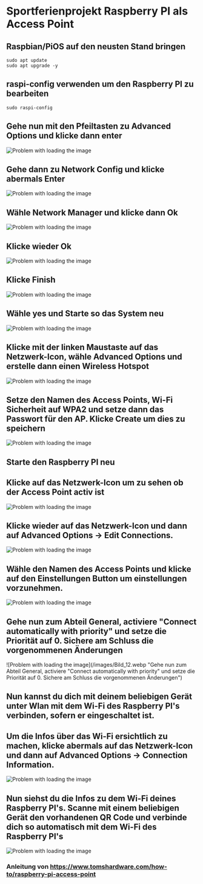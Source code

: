 # Sportferienprojekt Raspberry PI als Access Point



## Raspbian/PiOS auf den neusten Stand bringen

```
sudo apt update
sudo apt upgrade -y
```


## raspi-config verwenden um den Raspberry PI zu bearbeiten

```
sudo raspi-config

```



## Gehe nun mit den Pfeiltasten zu Advanced Options und klicke dann enter

![Problem with loading the image](/images/Bild_1.webp "Gehe nun mit den Pfeiltasten zu Advanced Options und klicke dann enter")



## Gehe dann zu Network Config und klicke abermals Enter

![Problem with loading the image](/images/Bild_2.webp "Gehe dann zu Network Config und klicke abermals Enter")



## Wähle Network Manager und klicke dann Ok

![Problem with loading the image](/images/Bild_3.webp "Wähle Network Manager und klicke dann Ok")



## Klicke wieder Ok

![Problem with loading the image](/images/Bild_4.webp "Klicke wieder Ok")



## Klicke Finish

![Problem with loading the image](/images/Bild_5.webp "Klicke Finish")



## Wähle yes und Starte so das System neu

![Problem with loading the image](/images/Bild_6.webp "Wähle yes und Starte so das System neu")



## Klicke mit der linken Maustaste auf das Netzwerk-Icon, wähle Advanced Options und erstelle dann einen Wireless Hotspot

![Problem with loading the image](/images/Bild_7.webp "Klicke mit der linken Maustaste auf das Netzwerk-Icon, wähle Advanced Options und erstelle dann einen Wireless Hotspot")



## Setze den Namen des Access Points, Wi-Fi Sicherheit auf WPA2 und setze dann das Passwort für den AP. Klicke Create um dies zu speichern

![Problem with loading the image](/images/Bild_8.webp "Setze den Namen des Access Points, Wi-Fi Sicherheit auf WPA2 und setze dann das Passwort für den AP. Klicke Create um dies zu speichern")



## Starte den Raspberry PI neu



## Klicke auf das Netzwerk-Icon um zu sehen ob der Access Point activ ist

![Problem with loading the image](/images/Bild_9.webp "Klicke auf das Netzwerk-Icon um zu sehen ob der Access Point activ ist")



## Klicke wieder auf das Netzwerk-Icon und dann auf Advanced Options -> Edit Connections.

![Problem with loading the image](/images/Bild_10.webp "Klicke wieder auf das Netzwerk-Icon und dann auf Advanced Options -> Edit Connections.")



## Wähle den Namen des Access Points und klicke auf den Einstellungen Button um einstellungen vorzunehmen.

![Problem with loading the image](/images/Bild_11.webp "Wähle den Namen des Access Points und klicke auf den Einstellungen Button um einstellungen vorzunehmen.")



## Gehe nun zum Abteil General, activiere "Connect automatically with priority" und setze die Priorität auf 0. Sichere am Schluss die vorgenommenen Änderungen

![Problem with loading the image](/images/Bild_12.webp "Gehe nun zum Abteil General, activiere "Connect automatically with priority" und setze die Priorität auf 0. Sichere am Schluss die vorgenommenen Änderungen")



## Nun kannst du dich mit deinem beliebigen Gerät unter Wlan mit dem Wi-Fi des Raspberry PI's verbinden, sofern er eingeschaltet ist.



## Um die Infos über das Wi-Fi ersichtlich zu machen, klicke abermals auf das Netzwerk-Icon und dann auf Advanced Options -> Connection Information. 

![Problem with loading the image](/images/Bild_13.webp "Um die Infos über das Wi-Fi ersichtlich zu machen, klicke abermals auf das Netzwerk-Icon und dann auf Advanced Options -> Connection Information. 
")



## Nun siehst du die Infos zu dem Wi-Fi deines Raspberry PI's. Scanne mit einem beliebigen Gerät den vorhandenen QR Code und verbinde dich so automatisch mit dem Wi-Fi des Raspberry PI's

![Problem with loading the image](/images/Bild_14.webp "Nun siehst du die Infos zu dem Wi-Fi deines Raspberry PI's. Scanne mit einem beliebigen Gerät den vorhandenen QR Code und verbinde dich so automatisch mit dem Wi-Fi des Raspberry PI's")



### Anleitung von https://www.tomshardware.com/how-to/raspberry-pi-access-point